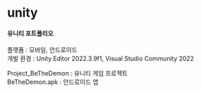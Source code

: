 # unity
#### 유니티 포트폴리오

플랫폼 : 모바일, 안드로이드   
개발 환경 : Unity Editor 2022.3.9f1, Visual Studio Community 2022

Project_BeTheDemon  : 유니티 게임 프로젝트   
BeTheDemon.apk      : 안드로이드 앱   
